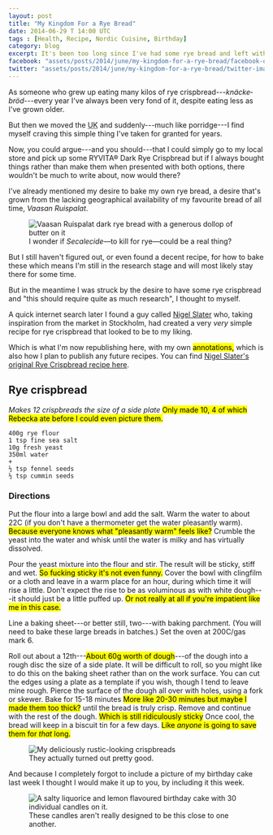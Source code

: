 ```yaml
---
layout: post
title: "My Kingdom For a Rye Bread"
date: 2014-06-29 T 14:00 UTC
tags : [Health, Recipe, Nordic Cuisine, Birthday]
category: blog
excerpt: It's been too long since I've had some rye bread and left with few options I suppose I'll just have to make my own. Oh no.
facebook: "assets/posts/2014/june/my-kingdom-for-a-rye-bread/facebook-og-image.jpg"
twitter: "assets/posts/2014/june/my-kingdom-for-a-rye-bread/twitter-image.jpg"
---
```

As someone who grew up eating many kilos of rye crispbread---<i lang="sv">knäckebröd</i>---every year I've always been very fond of it, despite eating less as I've grown older.

But then we moved the <abbr title="United Kingdom">UK</abbr> and suddenly---much like porridge---I find myself craving this simple thing I've taken for granted for years.

Now, you could argue---and you should---that I could simply go to my local store and pick up some RYVITA® Dark Rye Crispbread but if I always bought things rather than make them when presented with both options, there wouldn't be much to write about, now would there?

I've already mentioned my desire to bake my own rye bread, a desire that's grown from the lacking geographical availability of my favourite bread of all time, <i lang="fi">Vaasan Ruispalat</i>.

<div>
<figure>
	<img class="js-lazy-load" data-original="/assets/posts/2014/june/my-kingdom-for-a-rye-bread/vaasan-ruispalat-western-style-rye-bread.jpg" alt="Vaasan Ruispalat dark rye bread with a generous dollop of butter on it">
	<figcaption>I wonder if <em>Secalecide</em>—to kill for rye—could be a real thing?</figcaption>
</figure>
</div>

But I still haven't figured out, or even found a decent recipe, for how to bake these which means I'm still in the research stage and will most likely stay there for some time.

But in the meantime I was struck by the desire to have some rye crispbread and "this should require quite as much research", I thought to myself.

A quick internet search later I found a guy called [Nigel Slater][nigel] who, taking inspiration from the market in Stockholm, had created a very *very* simple recipe for rye crispbread that looked to be to my liking.

Which is what I'm now republishing here, with my own <mark>annotations,</mark> which is also how I plan to publish any future recipes. You can find [Nigel Slater's original Rye Crispbread recipe here][original-recipe].

## Rye crispbread
*Makes 12 crispbreads the size of a side plate* <mark>Only made 10, 4 of which Rebecka ate before I could even picture them.</mark>

	400g rye flour
	1 tsp fine sea salt
	10g fresh yeast
	350ml water
	+
	½ tsp fennel seeds
	½ tsp cummin seeds

### Directions

Put the flour into a large bowl and add the salt. Warm the water to about 22C (if you don't have a thermometer get the water pleasantly warm). <mark>Because everyone knows what "pleasantly warm" feels like?</mark> Crumble the yeast into the water and whisk until the water is milky and has virtually dissolved.

Pour the yeast mixture into the flour and stir. The result will be sticky, stiff and wet. <mark>So fucking sticky it's not even funny.</mark> Cover the bowl with clingfilm or a cloth and leave in a warm place for an hour, during which time it will rise a little. Don't expect the rise to be as voluminous as with white dough---it should just be a little puffed up. <mark>Or not really at all if you're impatient like me in this case.</mark>

Line a baking sheet---or better still, two---with baking parchment. (You will need to bake these large breads in batches.) Set the oven at 200C/gas mark 6.

Roll out about a 12th---<mark>About 60g worth of dough</mark>---of the dough into a rough disc the size of a side plate. It will be difficult to roll, so you might like to do this on the baking sheet rather than on the work surface. You can cut the edges using a plate as a template if you wish, though I tend to leave mine rough. Pierce the surface of the dough all over with holes, using a fork or skewer. Bake for 15-18 minutes <mark>More like 20-30 minutes but maybe I made them too thick?</mark> until the bread is truly crisp. Remove and continue with the rest of the dough. <mark>Which is still ridiculously sticky</mark> Once cool, the bread will keep in a biscuit tin for a few days. <mark>Like *anyone* is going to save them for *that* long.</mark>

<div>
<figure>
	<img class="js-lazy-load" data-original="/assets/posts/2014/june/my-kingdom-for-a-rye-bread/carlos-eriksson-rye-crispbread.jpg" alt="My deliciously rustic-looking crispbreads">
	<figcaption>They actually turned out pretty good.</figcaption>
</figure>
</div>

And because I completely forgot to include a picture of my birthday cake last week I thought I would make it up to you, by including it this week.

<div>
<figure>
	<img class="js-lazy-load" data-original="/assets/posts/2014/june/my-kingdom-for-a-rye-bread/carlos-eriksson-30th-birthday-cake-with-30-candles.jpg" alt="A salty liquorice and lemon flavoured birthday cake with 30 individual candles on it.">
	<figcaption>These candles aren't really designed to be this close to one another.</figcaption>
</figure>
</div>

[nigel]: http://www.nigelslater.com/
[original-recipe]: http://www.theguardian.com/lifeandstyle/2010/may/16/nigel-slater-recipes-crispbread